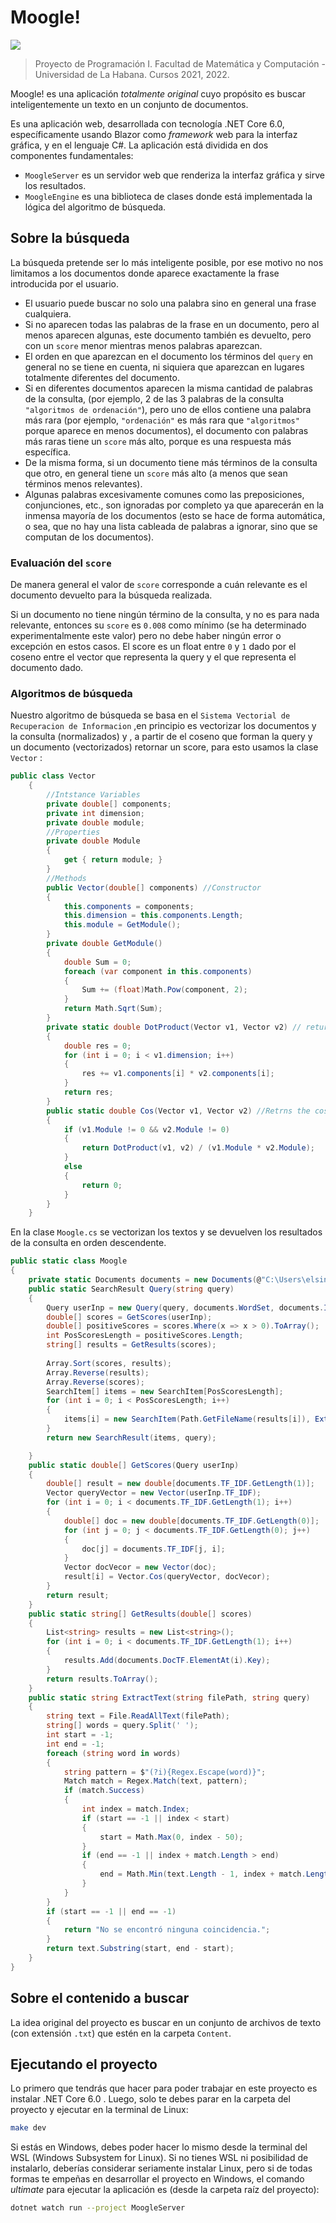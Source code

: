 # Moogle!

![](moogle.png)

> Proyecto de Programación I.
> Facultad de Matemática y Computación - Universidad de La Habana.
> Cursos 2021, 2022.

Moogle! es una aplicación *totalmente original* cuyo propósito es buscar inteligentemente un texto en un conjunto de documentos.

Es una aplicación web, desarrollada con tecnología .NET Core 6.0, específicamente usando Blazor como *framework* web para la interfaz gráfica, y en el lenguaje C#.
La aplicación está dividida en dos componentes fundamentales:

- `MoogleServer` es un servidor web que renderiza la interfaz gráfica y sirve los resultados.
- `MoogleEngine` es una biblioteca de clases donde está implementada la lógica del algoritmo de búsqueda.

## Sobre la búsqueda

La búsqueda pretende ser lo más inteligente posible, por ese motivo no nos limitamos a los documentos donde aparece exactamente la frase introducida por el usuario. 
-  El usuario puede buscar no solo una palabra sino en general una frase cualquiera.
- Si no aparecen todas las palabras de la frase en un documento, pero al menos aparecen algunas, este documento también es devuelto, pero con un
`score` menor mientras menos palabras aparezcan.
- El orden en que aparezcan en el documento los términos del `query` en general no se tiene en cuenta, ni siquiera que aparezcan en lugares totalmente diferentes del documento.
- Si en diferentes documentos aparecen la misma cantidad de palabras de la consulta, (por ejemplo, 2 de las 3 palabras de la consulta `"algoritmos de ordenación"`), pero uno de ellos contiene una palabra más rara (por ejemplo, `"ordenación"` es más rara que `"algoritmos"` porque aparece en menos documentos), el documento con palabras más raras tiene un `score` más alto, porque es una respuesta más específica.
- De la misma forma, si un documento tiene más términos de la consulta que otro, en general tiene un `score` más alto (a menos que sean términos menos relevantes).
- Algunas palabras excesivamente comunes como las preposiciones, conjunciones, etc., son ignoradas por completo ya que aparecerán en la inmensa mayoría de los documentos (esto se hace de forma automática, o sea, que no hay una lista cableada de palabras a ignorar, sino que se computan de los documentos).

### Evaluación del `score`

De manera general el valor de `score` corresponde a cuán relevante es el documento devuelto para la búsqueda realizada.

 Si un documento no tiene ningún término de la consulta, y no es para nada relevante, entonces su `score` es `0.008` como mínimo (se ha determinado experimentalmente este valor) pero no debe haber ningún error o excepción en estos casos. El score es un float entre `0` y `1`
 dado por el coseno entre el vector que representa la query y el que representa el documento dado.

### Algoritmos de búsqueda
Nuestro algoritmo de búsqueda se basa en el `Sistema Vectorial de Recuperacion de Informacion` ,en principio es vectorizar los documentos y la consulta (normalizados) y , a partir de el coseno que forman la query y un documento (vectorizados) retornar un score, para esto usamos la clase `Vector` :
```cs
public class Vector
    {
        //Intstance Variables
        private double[] components;
        private int dimension;
        private double module;
        //Properties
        private double Module
        {
            get { return module; }
        }
        //Methods
        public Vector(double[] components) //Constructor
        {
            this.components = components;
            this.dimension = this.components.Length;
            this.module = GetModule();
        }
        private double GetModule()
        {
            double Sum = 0;
            foreach (var component in this.components)
            {
                Sum += (float)Math.Pow(component, 2);
            }
            return Math.Sqrt(Sum);
        }
        private static double DotProduct(Vector v1, Vector v2) // returns the dot product betwen to vectors
        {
            double res = 0;
            for (int i = 0; i < v1.dimension; i++)
            {
                res += v1.components[i] * v2.components[i];
            }
            return res;
        }
        public static double Cos(Vector v1, Vector v2) //Retrns the cosine between to vectors
        {
            if (v1.Module != 0 && v2.Module != 0)
            {
                return DotProduct(v1, v2) / (v1.Module * v2.Module);
            }
            else
            {
                return 0;
            }
        }
    }


```
En la clase `Moogle.cs` se vectorizan los textos y se devuelven los resultados de la consulta en orden descendente. 
```cs
public static class Moogle
{
    private static Documents documents = new Documents(@"C:\Users\elsingon\Downloads\moogle-main\moogle-main\Content");
    public static SearchResult Query(string query)
    {
        Query userInp = new Query(query, documents.WordSet, documents.IDF);
        double[] scores = GetScores(userInp);
        double[] positiveScores = scores.Where(x => x > 0).ToArray();
        int PosScoresLength = positiveScores.Length;
        string[] results = GetResults(scores);
 
        Array.Sort(scores, results);
        Array.Reverse(results);
        Array.Reverse(scores);
        SearchItem[] items = new SearchItem[PosScoresLength];
        for (int i = 0; i < PosScoresLength; i++)
        {
            items[i] = new SearchItem(Path.GetFileName(results[i]), ExtractText(results[i],query) ,(float)scores[i]);
        }
        return new SearchResult(items, query);

    }
    public static double[] GetScores(Query userInp)
    {
        double[] result = new double[documents.TF_IDF.GetLength(1)];
        Vector queryVector = new Vector(userInp.TF_IDF);
        for (int i = 0; i < documents.TF_IDF.GetLength(1); i++)
        {
            double[] doc = new double[documents.TF_IDF.GetLength(0)];
            for (int j = 0; j < documents.TF_IDF.GetLength(0); j++)
            {
                doc[j] = documents.TF_IDF[j, i];
            }
            Vector docVecor = new Vector(doc);
            result[i] = Vector.Cos(queryVector, docVecor);
        }
        return result;
    }
    public static string[] GetResults(double[] scores)
    {
        List<string> results = new List<string>();
        for (int i = 0; i < documents.TF_IDF.GetLength(1); i++)
        {
            results.Add(documents.DocTF.ElementAt(i).Key);
        }
        return results.ToArray();
    }
    public static string ExtractText(string filePath, string query)
    {
        string text = File.ReadAllText(filePath);
        string[] words = query.Split(' ');
        int start = -1;
        int end = -1;
        foreach (string word in words)
        {
            string pattern = $"(?i){Regex.Escape(word)}";
            Match match = Regex.Match(text, pattern);
            if (match.Success)
            {
                int index = match.Index;
                if (start == -1 || index < start)
                {
                    start = Math.Max(0, index - 50);
                }
                if (end == -1 || index + match.Length > end)
                {
                    end = Math.Min(text.Length - 1, index + match.Length + 50);
                }
            }
        }
        if (start == -1 || end == -1)
        {
            return "No se encontró ninguna coincidencia.";
        }
        return text.Substring(start, end - start);
    }
}
```

## Sobre el contenido a buscar

La idea original del proyecto es buscar en un conjunto de archivos de texto (con extensión `.txt`) que estén en la carpeta `Content`. 

## Ejecutando el proyecto

Lo primero que tendrás que hacer para poder trabajar en este proyecto es instalar .NET Core 6.0 . Luego, solo te debes parar en la carpeta del proyecto y ejecutar en la terminal de Linux:

```bash
make dev
```

Si estás en Windows, debes poder hacer lo mismo desde la terminal del WSL (Windows Subsystem for Linux). Si no tienes WSL ni posibilidad de instalarlo, deberías considerar seriamente instalar Linux, pero si de todas formas te empeñas en desarrollar el proyecto en Windows, el comando *ultimate* para ejecutar la aplicación es (desde la carpeta raíz del proyecto):

```bash
dotnet watch run --project MoogleServer
```
